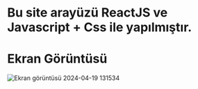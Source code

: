# Bu site arayüzü ReactJS ve Javascript + Css ile yapılmıştır.

# Ekran Görüntüsü
![Ekran görüntüsü 2024-04-19 131534](https://github.com/YusufSural/react-ilk-interface/assets/84929731/17e8529d-a324-41b6-9d2b-b3c4fe9ee4b3)
